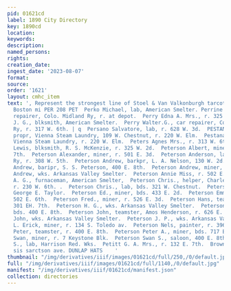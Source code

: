 ```yaml
---
pid: 01621cd
label: 1890 City Directory
key: 1890cd
location: 
keywords: 
description: 
named_persons: 
rights: 
creation_date: 
ingest_date: '2023-08-07'
format: 
source: 
order: '1621'
layout: cmhc_item
text: ', Represent the strongest line of Stoel & Van Valkonburgh tarcot"sn otts.91-28
  Boston mi PER 208 PET  Perko Michael, lab, American Smelter. Perrine James, line
  repairer, Colo. Midland Ry, r. at depot.  Perry Edna A. Mrs., r. 325 W. 5th. Perry
  J. G., blksmith, American Smelter.  Perry Walter.G., car repairer, Colo. Midland
  Ry, r. 317 W. 6th. | q  Persano Salvatore, lab, r. 628 W. 3d.  PESTANA JOHN M.,
  propr, Vienna Steam Laundry, 109 W. Chestnut, r. 220 W. Elm.  Pestana John R., clk,
  Vienna Steam Laundry, r. 220 W. Elm.  Peters Agnes Mrs., r. 313 W. 6th.  Peters
  Lewis, blksmith, R. S. McKenzie, r. 325 W. 2d.  Peterson Albert, miner, r. 417 E.
  7th.  Peterson Alexander, miner, r. 501 E. 3d.  Peterson Anderson, lab, Colo. Midland
  Ry, r. 308 W. 5th.  Peterson Andrew, barkpr, L. A. Nelson, 130 W. 2d.  Peterson
  Andrew, baripr, S. S. Peterson, 400 E. 8th.  Peterson Andrew, miner, r. 398 E. 2d.  Peterson
  Andrew, wks. Arkansas Valley Smelter.  Peterson Annie Miss, r. 502 E. 6th.  Peterson
  A. G., furnaceman, American Smelter,  Peterson Chris., helper, Charles Leitzmann,
  r. 230 W. 6th. .  Peterson Chris., lab, bds. 321 W. Chestnut.  Peterson D. F., paperhanger,
  George E. Taylor.  Peterson Ed., miner, bds. 433 E. 2d.  Peterson Emma Miss, r.
  502 E. 6th.  Peterson Fred., miner, r. 526 E. 3d.  Peterson Hans, teamster, bds.
  301 EH. 7th.  Peterson H. G., wks. Arkansas Valley Smelter.  Peterson John, miner,
  bds. 400 E. 8th.  Peterson John, teamster, Amos Henderson, r. 626 E. 4th.  Peterson
  John, wks. Arkansas Valley Smelter.  Peterson J. P., wks. Arkansas Valley Smelter.  Peterson
  L. Erick, miner, r. 134 S. Toledo av.  Peterson Nels, painter, r. 396 E. 2d.  Peterson
  Peter, teamster, r. 400 E. 8th.  Peterson Peter A., miner, bds. 717 E.. 5th.  Peterson
  Swan, miner, r. 7 Keystone Blk.  Peterson Swan S., saloon, 400 E. 8th.  Peterson
  S., lab, Harrison Red. Wks.  Petitt G. A. Mrs., r. 132 E. 7th.  Brown & Morgan,
  sis sarctson ave. DUNLAP HATS    '
thumbnail: "/img/derivatives/iiif/images/01621cd/full/250,/0/default.jpg"
full: "/img/derivatives/iiif/images/01621cd/full/1140,/0/default.jpg"
manifest: "/img/derivatives/iiif/01621cd/manifest.json"
collection: directories
---
```

